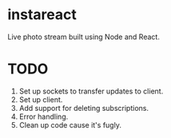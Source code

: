 instareact
===========================

Live photo stream built using Node and React.


# TODO
1. Set up sockets to transfer updates to client.
2. Set up client.
3. Add support for deleting subscriptions.
4. Error handling.
5. Clean up code cause it's fugly.
